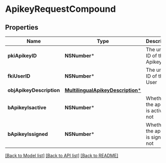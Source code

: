 # ApikeyRequestCompound

## Properties
Name | Type | Description | Notes
------------ | ------------- | ------------- | -------------
**pkiApikeyID** | **NSNumber*** | The unique ID of the Apikey | [optional] 
**fkiUserID** | **NSNumber*** | The unique ID of the User | 
**objApikeyDescription** | [**MultilingualApikeyDescription***](MultilingualApikeyDescription.md) |  | 
**bApikeyIsactive** | **NSNumber*** | Whether the apikey is active or not | [optional] 
**bApikeyIssigned** | **NSNumber*** | Whether the apikey is signed or not | [optional] 

[[Back to Model list]](../README.md#documentation-for-models) [[Back to API list]](../README.md#documentation-for-api-endpoints) [[Back to README]](../README.md)


